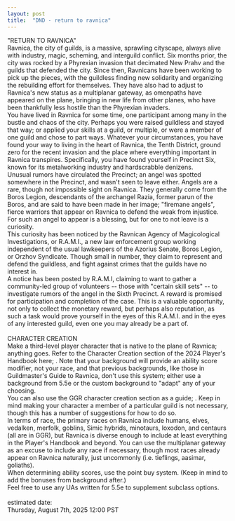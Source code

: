 ```yaml
---
layout: post
title:  "DND - return to ravnica"
---
```

<body>
  <p>
  "RETURN TO RAVNICA" <br>
  Ravnica, the city of guilds, is a massive, sprawling cityscape, always alive with industry, magic, scheming, and interguild conflict. Six months prior, the city was rocked by a Phyrexian invasion that decimated New Prahv and the guilds that defended the city. Since then, Ravnicans have been working to pick up the pieces, with the guildless finding new solidarity and organizing the rebuilding effort for themselves. They have also had to adjust to Ravnica's new status as a multiplanar gateway, as omenpaths have appeared on the plane, bringing in new life from other planes, who have been thankfully less hostile than the Phyrexian invaders. <br>
  You have lived in Ravnica for some time, one participant among many in the bustle and chaos of the city. Perhaps you were raised guildless and stayed that way; or applied your skills at a guild, or multiple, or were a member of one guild and chose to part ways. Whatever your circumstances, you have found your way to living in the heart of Ravnica, the Tenth District, ground zero for the recent invasion and the place where everything important in Ravnica transpires. Specifically, you have found yourself in Precinct Six, known for its metalworking industry and hardscrabble denizens. <br>
  Unusual rumors have circulated the Precinct; an angel was spotted somewhere in the Precinct, and wasn't seen to leave either. Angels are a rare, though not impossible sight on Ravnica. They generally come from the Boros Legion, descendants of the archangel Razia, former parun of the Boros, and are said to have been made in her image; "firemane angels", fierce warriors that appear on Ravnica to defend the weak from injustice. For such an angel to appear is a blessing, but for one to not leave is a curiosity. <br>
  This curiosity has been noticed by the Ravnican Agency of Magicological Investigations, or R.A.M.I., a new law enforcement group working independent of the usual lawkeepers of the Azorius Senate, Boros Legion, or Orzhov Syndicate. Though small in number, they claim to represent and defend the guildless, and fight against crimes that the guilds have no interest in. <br>
  A notice has been posted by R.A.M.I, claiming to want to gather a community-led group of volunteers -- those with "certain skill sets" -- to investigate rumors of the angel in the Sixth Precinct. A reward is promised for participation and completion of the case. This is a valuable opportunity, not only to collect the monetary reward, but perhaps also reputation, as such a task would prove yourself in the eyes of this R.A.M.I. and in the eyes of any interested guild, even one you may already be a part of. <br>
<br>
CHARACTER CREATION <br>
  Make a third-level player character that is native to the plane of Ravnica; anything goes. Refer to the Character Creation section of the 2024 Player's Handbook here; <https://5e.tools/book.html#xphb,2>. Note that your background will provide an ability score modifier, not your race, and that previous backgrounds, like those in Guildmaster's Guide to Ravnica, don't use this system; either use a background from 5.5e or the custom background to "adapt" any of your choosing. <br>
  You can also use the GGR character creation section as a guide; <https://5e.tools/book.html#ggr,1>. Keep in mind making your character a member of a particular guild is not necessary, though this has a number of suggestions for how to do so. <br>
  In terms of race, the primary races on Ravnica include humans, elves, vedalken, merfolk, goblins, Simic hybrids, minotaurs, loxodon, and centaurs (all are in GGR), but Ravnica is diverse enough to include at least everything in the Player's Handbook and beyond. You can use the multiplanar gateway as an excuse to include any race if necessary, though most races already appear on Ravnica naturally, just uncommonly (i.e. tieflings, aasimar, goliaths). <br>
  When determining ability scores, use the point buy system. <https://chicken-dinner.com/5e/5e-point-buy.html> (Keep in mind to add the bonuses from background after.) <br>
  Feel free to use any UAs written for 5.5e to supplement subclass options. <br>
<br>
estimated date: <br>
Thursday, August 7th, 2025 12:00 PST <br>
</p>
</body>
